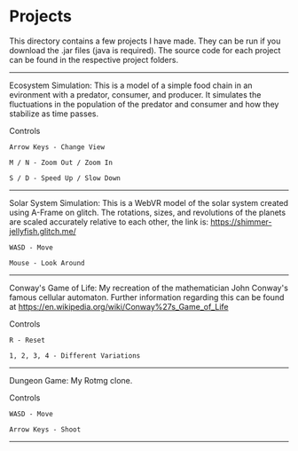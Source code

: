 # Projects
This directory contains a few projects I have made. They can be run if you download the .jar files (java is required). The source code for each project can be found in the respective project folders. 

-----

Ecosystem Simulation: This is a model of a simple food chain in an evironment with a predator, consumer, and producer. It simulates the fluctuations in the population of the predator and consumer and how they stabilize as time passes.

Controls
	
	Arrow Keys - Change View
	
	M / N - Zoom Out / Zoom In
	
	S / D - Speed Up / Slow Down

-----

Solar System Simulation: This is a WebVR model of the solar system created using A-Frame on glitch. The rotations, sizes, and revolutions of the planets are scaled accurately relative to each other, the link is: https://shimmer-jellyfish.glitch.me/

	WASD - Move
	
	Mouse - Look Around
	
-----

Conway's Game of Life: My recreation of the mathematician John Conway's famous cellular automaton. Further information regarding this can be found at https://en.wikipedia.org/wiki/Conway%27s_Game_of_Life

Controls
	
	R - Reset
	
	1, 2, 3, 4 - Different Variations

-----

Dungeon Game: My Rotmg clone.

Controls
	
	WASD - Move
	
	Arrow Keys - Shoot

-----


